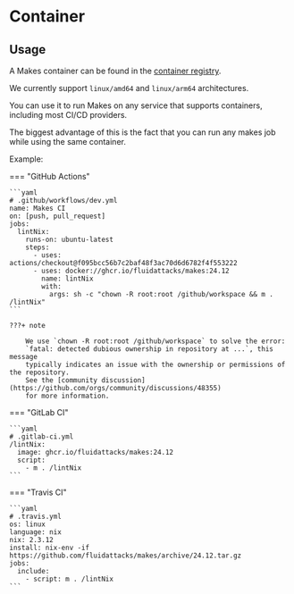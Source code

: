 # Container

## Usage

A Makes container can be found
in the [container registry](https://github.com/fluidattacks/makes/pkgs/container/makes).

We currently support `linux/amd64` and `linux/arm64` architectures.

You can use it
to run Makes on any service
that supports containers,
including most CI/CD providers.

The biggest advantage of this is the fact that you can run
any makes job while using the same container.

Example:

=== "GitHub Actions"

    ```yaml
    # .github/workflows/dev.yml
    name: Makes CI
    on: [push, pull_request]
    jobs:
      lintNix:
        runs-on: ubuntu-latest
        steps:
          - uses: actions/checkout@f095bcc56b7c2baf48f3ac70d6d6782f4f553222
          - uses: docker://ghcr.io/fluidattacks/makes:24.12
            name: lintNix
            with:
              args: sh -c "chown -R root:root /github/workspace && m . /lintNix"
    ```

    ???+ note

        We use `chown -R root:root /github/workspace` to solve the error:
        `fatal: detected dubious ownership in repository at ...`, this message
        typically indicates an issue with the ownership or permissions of the repository.
        See the [community discussion](https://github.com/orgs/community/discussions/48355)
        for more information.

=== "GitLab CI"

    ```yaml
    # .gitlab-ci.yml
    /lintNix:
      image: ghcr.io/fluidattacks/makes:24.12
      script:
        - m . /lintNix
    ```

=== "Travis CI"

    ```yaml
    # .travis.yml
    os: linux
    language: nix
    nix: 2.3.12
    install: nix-env -if https://github.com/fluidattacks/makes/archive/24.12.tar.gz
    jobs:
      include:
        - script: m . /lintNix
    ```
